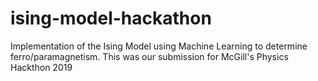 # ising-model-hackathon

Implementation of the Ising Model using Machine Learning to determine ferro/paramagnetism. This was our submission for McGill's Physics Hackthon 2019
